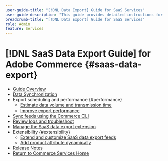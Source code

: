 ```yaml
---
user-guide-title: "[!DNL Data Export] Guide for SaaS Services"
user-guide-description: "This guide provides detailed instructions for using the [!DNL Data Export] extension for Adobe Commerce SaaS services."
breadcrumb-title: "[!DNL Data Export] Guide for SaaS Services"
role: Admin
feature: Services
---
```

# [!DNL SaaS Data Export Guide] for Adobe Commerce {#saas-data-export}

- [Guide Overview](overview.md)
- [Data Synchronization](data-synchronization.md)
- Export scheduling and performance {#performance}
  - [Estimate data volume and transmission time](estimate-data-volume-sync-time.md)
  - [Improve export performance](customize-export-processing.md)
- [Sync feeds using the Commerce CLI](data-export-cli-commands.md)
- [Review logs and troubleshoot](troubleshooting-logging.md)
- [Manage the SaaS data export extension](manage-extension.md)
- Extensibility {#extensibility}
  - [Extend and customize SaaS data export feeds](extensibility-and-customizations.md)
  - [Add product attribute dynamically](add-attribute-dynamically.md)
- [Release Notes](release-notes.md)
- [Return to Commerce Services Home](https://experienceleague.adobe.com/docs/commerce/user-guides/home.html)

